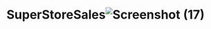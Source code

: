 # SuperStoreSales![Screenshot (17)](https://github.com/user-attachments/assets/4ae06b4b-6773-46cd-9939-3fef4b8c4889)
